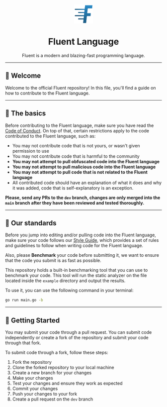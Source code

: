<div align="center">
    <img src="assets/logo.png" height="60" width="60">
    <h1>Fluent Language</h1>
    Fluent is a modern and blazing-fast programming language.
</div>

---

## 👋 Welcome

Welcome to the official Fluent repository! In this file, you'll find a guide on how to contribute to the Fluent language.

---

## 📝 The basics

Before contributing to the Fluent language, make sure you have read the [Code of Conduct](CODE_OF_CONDUCT.md).
On top of that, certain restrictions apply to the code contributed to the Fluent language, such as:

- You may not contribute code that is not yours, or wasn't given permission to use
- You may not contribute code that is harmful to the community
- **You may not attempt to pull obfuscated code into the Fluent language**
- **You may not attempt to pull malicious code into the Fluent language**
- **You may not attempt to pull code that is not related to the Fluent language**
- All contributed code should have an explanation of what it does and why it was added, code that is self-explanatory is an exception.

**Please, send any PRs to the `dev` branch, changes are only merged into the `main` branch after they have been reviewed and tested thoroughly.**

---

## 📝 Our standards

Before you jump into editing and/or pulling code into the Fluent language,
make sure your code follows our [Style Guide](STYLE_GUIDE.md),
which provides a set of rules and guidelines to follow when writing code for the Fluent language.

Also, please **Benchmark** your code before submitting it, we want
to ensure that the code you submit is as fast as possible.

This repository holds a built-in benchmarking tool that you can use to benchmark your code.
This tool will run the static analyzer on the file located inside the `example` directory and output the results.

To use it, you can use the following command in your terminal:

```bash
go run main.go -b
```

---

## 🚀 Getting Started

You may submit your code through a pull request. You can submit code independently or create a fork of the repository and submit your code through that fork.

To submit code through a fork, follow these steps:

1. Fork the repository
2. Clone the forked repository to your local machine
3. Create a new branch for your changes
4. Make your changes
5. Test your changes and ensure they work as expected
6. Commit your changes
7. Push your changes to your fork
8. Create a pull request on the `dev` branch